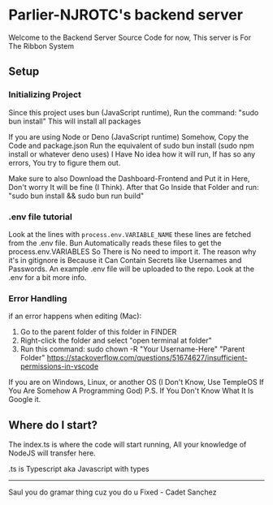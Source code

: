 
# Parlier-NJROTC's backend server

Welcome to the Backend Server Source Code
for now, This server is For The Ribbon System

## Setup

### Initializing Project

Since this project uses bun (JavaScript runtime), Run the command: "sudo bun install"
This will install all packages

If you are using Node or Deno (JavaScript runtime) Somehow, Copy the Code and package.json
Run the equivalent of sudo bun install (sudo npm install or whatever deno uses)
I Have No idea how it will run, If has so any errors, You try to figure them out.

Make sure to also Download the Dashboard-Frontend and Put it in Here, Don't worry It will be fine (I Think). After that Go Inside that Folder and run: "sudo bun install && sudo bun run build"

### .env file tutorial

Look at the lines with `process.env.VARIABLE_NAME` these lines are fetched from the .env file. Bun Automatically reads these files to get the process.env.VARIABLES So There is No need to import it. The reason why it's in gitignore is Because it Can Contain Secrets like Usernames and Passwords. An example .env file will be uploaded to the repo. Look at the .env for a bit more info.

### Error Handling

if an error happens when editing (Mac):

1. Go to the parent folder of this folder in FINDER
2. Right-click the folder and select "open terminal at folder"
3. Run this command: sudo chown -R "Your Username-Here" "Parent Folder"
<https://stackoverflow.com/questions/51674627/insufficient-permissions-in-vscode>

If you are on Windows, Linux, or another OS (I Don't Know, Use TempleOS If You Are Somehow A Programming God)
 P.S. If You Don't Know What It Is Google it.

## Where do I start?

The index.ts is where the code will start running,
All your knowledge of NodeJS will transfer here.

.ts is Typescript aka Javascript with types

---
Saul you do gramar thing cuz you do u
Fixed - Cadet Sanchez
